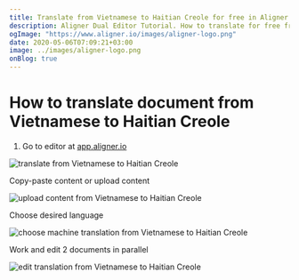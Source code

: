 ```yaml
---
title: Translate from Vietnamese to Haitian Creole for free in Aligner Editor
description: Aligner Dual Editor Tutorial. How to translate for free from Vietnamese to Haitian Creole. Aligner is multilingual document management platform. 
ogImage: "https://www.aligner.io/images/aligner-logo.png"
date: 2020-05-06T07:09:21+03:00
image: ../images/aligner-logo.png
onBlog: true
---
```


# How to translate document from Vietnamese to Haitian Creole

1. Go to editor at [app.aligner.io](https://app.aligner.io "Aligner App web page")

![translate from Vietnamese to Haitian Creole](../aligner-blank-editor.png "translate from Vietnamese to Haitian Creole")

Copy-paste content or upload content

![upload content from Vietnamese to Haitian Creole](../aligner-uploaded-document.png "upload content from Vietnamese to Haitian Creole")

Choose desired language

![choose machine translation from Vietnamese to Haitian Creole](../aligner-language-dropdown.png "choose machine translation from Vietnamese to Haitian Creole")

Work and edit 2 documents in parallel

![edit translation from Vietnamese to Haitian Creole](../aligner-double-sitded-editor.png "edit translation from Vietnamese to Haitian Creole")


